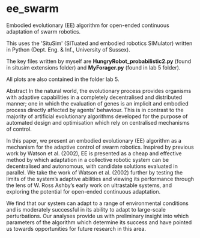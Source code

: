 # ee_swarm
Embodied evolutionary (EE) algorithm for open-ended continuous adaptation of swarm robotics.

This uses the 'SituSim' (SITuated and embodied robotics SIMulator) written in Python (Dept. Eng. & Inf., University of Sussex).

The key files written by myself are <strong>HungryRobot_probabilistic2.py</strong> (found in situsim extensions folder) and <strong>MyForager.py</strong> (found in lab 5 folder).

All plots are also contained in the folder lab 5.

Abstract
In the natural world, the evolutionary process provides organisms with adaptive capabilities in a
completely decentralised and distributed manner; one in which the evaluation of genes is an implicit
and embodied process directly affected by agents’ behaviour. This is in contrast to the majority of
artificial evolutionary algorithms developed for the purpose of automated design and optimisation
which rely on centralised mechanisms of control. 

In this paper, we present an embodied evolutionary
(EE) algorithm as a mechanism for the adaptive control of swarm robotics. Inspired by previous work
by Watson et al. (2002), EE is presented as a cheap and effective method by which adaptation in a
collective robotic system can be decentralised and autonomous, with candidate solutions evaluated in
parallel. We take the work of Watson et al. (2002) further by testing the limits of the system’s adaptive
abilities and viewing its performance through the lens of W. Ross Ashby’s early work on ultrastable
systems, and exploring the potential for open-ended continuous adaptation. 

We find that our system
can adapt to a range of environmental conditions and is moderately successful in its ability to adapt to
large-scale perturbations. Our analyses provide us with preliminary insight into which parameters of
the algorithm which determine its success and have pointed us towards opportunities for future
research in this area.
